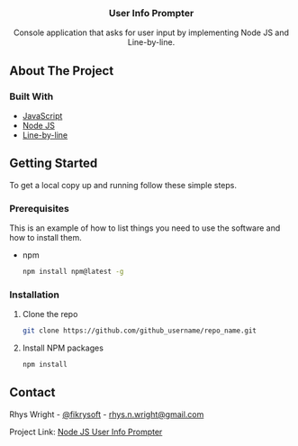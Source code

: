 <!-- PROJECT LOGO -->
<br />
<p align="center">
  <h3 align="center">User Info Prompter</h3>

  <p align="center">
    Console application that asks for user input by implementing Node JS and Line-by-line.
    <br />
  </p>
</p>


<!-- ABOUT THE PROJECT -->
## About The Project

### Built With

* [JavaScript](https://www.javascript.com/)
* [Node JS](https://nodejs.org/en/)
* [Line-by-line](https://www.npmjs.com/package/line-by-line)



<!-- GETTING STARTED -->
## Getting Started

To get a local copy up and running follow these simple steps.

### Prerequisites

This is an example of how to list things you need to use the software and how to install them.
* npm
  ```sh
  npm install npm@latest -g
  ```

### Installation

1. Clone the repo
   ```sh
   git clone https://github.com/github_username/repo_name.git
   ```
2. Install NPM packages
   ```sh
   npm install
   ```


<!-- CONTACT -->
## Contact

Rhys Wright - [@fikrysoft](https://twitter.com/fikrysoft) - rhys.n.wright@gmail.com

Project Link: [Node JS User Info Prompter](https://github.com/Fikcup/UserInfo-linebyline-nodejs)